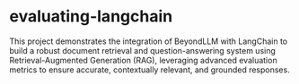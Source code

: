 # evaluating-langchain
This project demonstrates the integration of BeyondLLM with LangChain to build a robust document retrieval and question-answering system using Retrieval-Augmented Generation (RAG), leveraging advanced evaluation metrics to ensure accurate, contextually relevant, and grounded responses.
